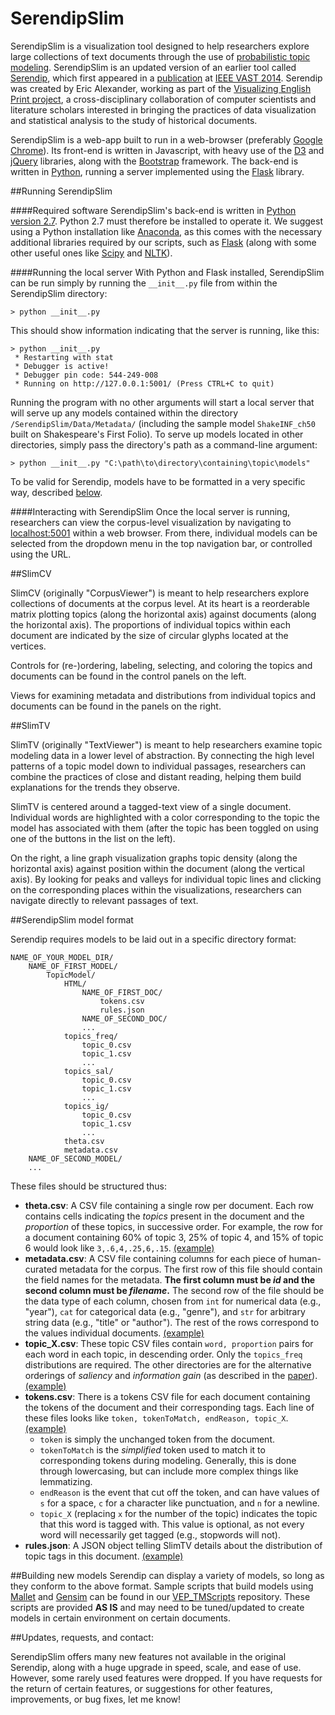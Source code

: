 # SerendipSlim
SerendipSlim is a visualization tool designed to help researchers explore large collections of text documents through the use of [probabilistic topic modeling](https://en.wikipedia.org/wiki/Topic_model). SerendipSlim is an updated version of an earlier tool called [Serendip](http://vep.cs.wisc.edu/serendip/), which first appeared in a [publication](http://graphics.cs.wisc.edu/Papers/2014/AKVWG14/) at [IEEE VAST 2014](http://ieeevis.org/year/2014/info/vis-welcome/welcome). Serendip was created by Eric Alexander, working as part of the [Visualizing English Print project](http://vep.cs.wisc.edu), a cross-disciplinary collaboration of computer scientists and literature scholars interested in bringing the practices of data visualization and statistical analysis to the study of historical documents.

SerendipSlim is a web-app built to run in a web-browser (preferably [Google Chrome](https://www.google.com/chrome/)). Its front-end is written in Javascript, with heavy use of the [D3](https://d3js.org/) and [jQuery](https://jquery.com/) libraries, along with the [Bootstrap](http://getbootstrap.com/) framework. The back-end is written in [Python](https://www.python.org/), running a server implemented using the [Flask](http://flask.pocoo.org/) library.

##Running SerendipSlim

####Required software
SerendipSlim's back-end is written in [Python](https://www.python.org/) [version 2.7](https://docs.python.org/2.7/). Python 2.7 must therefore be installed to operate it. We suggest using a Python installation like [Anaconda](https://www.continuum.io/downloads), as this comes with the necessary additional libraries required by our scripts, such as [Flask](http://flask.pocoo.org/) (along with some other useful ones like [Scipy](https://www.scipy.org/) and [NLTK](http://www.nltk.org/)).

####Running the local server
With Python and Flask installed, SerendipSlim can be run simply by running the `__init__.py` file from within the SerendipSlim directory:

```
> python __init__.py
```

This should show information indicating that the server is running, like this:

```
> python __init__.py
 * Restarting with stat
 * Debugger is active!
 * Debugger pin code: 544-249-008
 * Running on http://127.0.0.1:5001/ (Press CTRL+C to quit)
```

Running the program with no other arguments will start a local server that will serve up any models contained within the directory `/SerendipSlim/Data/Metadata/` (including the sample model `ShakeINF_ch50` built on Shakespeare's First Folio). To serve up models located in other directories, simply pass the directory's path as a command-line argument:

```
> python __init__.py "C:\path\to\directory\containing\topic\models"
```

To be valid for Serendip, models have to be formatted in a very specific way, described [below]().

####Interacting with SerendipSlim
Once the local server is running, researchers can view the corpus-level visualization by navigating to [localhost:5001](localhost:5001) within a web browser. From there, individual models can be selected from the dropdown menu in the top navigation bar, or controlled using the URL.


<!--##Example models

We have built a number of models on sample corpora curated by the [Visualizing English Print project](http://vep.cs.wisc.edu). Though they have better performance when being run from a local server, rather than using our server, they can be interacted with here:
 - [Shakespeare's First Folio](http://vep.cs.wisc.edu/serendipSlim/model:Shake_50/matrix) 
- [Early Modern Drama](http://vep.cs.wisc.edu/serendipSlim/model:EMDrama_50_long_chunked/matrix) ([corpus](http://graphics.cs.wisc.edu/WP/vep/vep-early-modern-drama-collection/))
- [Early Modern Science](http://vep.cs.wisc.edu/serendipSlim/model:EMScience_50_chunked/matrix) ([corpus](http://graphics.cs.wisc.edu/WP/vep/vep-early-modern-science-collection/)) -->

##SlimCV

SlimCV (originally "CorpusViewer") is meant to help researchers explore collections of documents at the corpus level. At its heart is a reorderable matrix plotting topics (along the horizontal axis) against documents (along the horizontal axis). The proportions of individual topics within each document are indicated by the size of circular glyphs located at the vertices.

Controls for (re-)ordering, labeling, selecting, and coloring the topics and documents can be found in the control panels on the left.

Views for examining metadata and distributions from individual topics and documents can be found in the panels on the right.

##SlimTV

SlimTV (originally "TextViewer") is meant to help researchers examine topic modeling data in a lower level of abstraction. By connecting the high level patterns of a topic model down to individual passages, researchers can combine the practices of close and distant reading, helping them build explanations for the trends they observe.

SlimTV is centered around a tagged-text view of a single document. Individual words are highlighted with a color corresponding to the topic the model has associated with them (after the topic has been toggled on using one of the buttons in the list on the left).

On the right, a line graph visualization graphs topic density (along the horizontal axis) against position within the document (along the vertical axis). By looking for peaks and valleys for individual topic lines and clicking on the corresponding places within the visualizations, researchers can navigate directly to relevant passages of text.

##SerendipSlim model format

Serendip requires models to be laid out in a specific directory format:

```
NAME_OF_YOUR_MODEL_DIR/
    NAME_OF_FIRST_MODEL/
        TopicModel/
            HTML/
                NAME_OF_FIRST_DOC/
                    tokens.csv
                    rules.json
                NAME_OF_SECOND_DOC/
                ...
            topics_freq/
                topic_0.csv
                topic_1.csv
                ...
            topics_sal/
                topic_0.csv
                topic_1.csv
                ...
            topics_ig/
                topic_0.csv
                topic_1.csv
                ...
            theta.csv
            metadata.csv
    NAME_OF_SECOND_MODEL/
    ...
```

These files should be structured thus:
- **theta.csv**: A CSV file containing a single row per document. Each row contains cells indicating the *topics* present in the document and the *proportion* of these topics, in successive order. For example, the row for a document containing 60% of topic 3, 25% of topic 4, and 15% of topic 6 would look like `3,.6,4,.25,6,.15`. [(example)](Data/Metadata/ShakeINF_ch50/theta.csv)
- **metadata.csv**: A CSV file containing columns for each piece of human-curated metadata for the corpus. The first row of this file should contain the field names for the metadata. **The first column must be _id_ and the second column must be _filename_.** The second row of the file should be the data type of each column, chosen from `int` for numerical data (e.g., "year"), `cat` for categorical data (e.g., "genre"), and `str` for arbitrary string data (e.g., "title" or "author"). The rest of the rows correspond to the values individual documents. [(example)](Data/Metadata/ShakeINF_ch50/metadata.csv)
- **topic_X.csv**: These topic CSV files contain `word, proportion` pairs for each word in each topic, in descending order. Only the `topics_freq` distributions are required. The other directories are for the alternative orderings of *saliency* and *information gain* (as described in the [paper](http://graphics.cs.wisc.edu/Papers/2014/AKVWG14/)). [(example)](Data/Metadata/ShakeINF_ch50/topics_freq/topic_0.csv)
- **tokens.csv**: There is a tokens CSV file for each document containing the tokens of the document and their corresponding tags. Each line of these files looks like `token, tokenToMatch, endReason, topic_X`. [(example)](Data/Metadata/ShakeINF_ch50/HTML/Hamlet/tokens.csv)
    - `token` is simply the unchanged token from the document.
    - `tokenToMatch` is the _simplified_ token used to match it to corresponding tokens during modeling. Generally, this is done through lowercasing, but can include more complex things like lemmatizing.
    - `endReason` is the event that cut off the token, and can have values of `s` for a space, `c` for a character like punctuation, and `n` for a newline.
    - `topic_X` (replacing `x` for the number of the topic) indicates the topic that this word is tagged with. This value is optional, as not every word will necessarily get tagged (e.g., stopwords will not).
- **rules.json**: A JSON object telling SlimTV details about the distribution of topic tags in this document. [(example)](Data/Metadata/ShakeINF_ch50/HTML/Hamlet/rules.json)

##Building new models
Serendip can display a variety of models, so long as they conform to the above format. Sample scripts that build models using [Mallet](http://mallet.cs.umass.edu/topics.php) and [Gensim](https://radimrehurek.com/gensim/) can be found in our [VEP_TMScripts](https://github.com/uwgraphics/VEP_TMScripts) repository. These scripts are provided **AS IS** and may need to be tuned/updated to create models in certain environment on certain documents.


##Updates, requests, and contact:

SerendipSlim offers many new features not available in the original Serendip, along with a huge upgrade in speed, scale, and ease of use. However, some rarely used features were dropped. If you have requests for the return of certain features, or suggestions for other features, improvements, or bug fixes, let me know!

